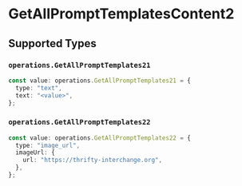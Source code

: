 # GetAllPromptTemplatesContent2


## Supported Types

### `operations.GetAllPromptTemplates21`

```typescript
const value: operations.GetAllPromptTemplates21 = {
  type: "text",
  text: "<value>",
};
```

### `operations.GetAllPromptTemplates22`

```typescript
const value: operations.GetAllPromptTemplates22 = {
  type: "image_url",
  imageUrl: {
    url: "https://thrifty-interchange.org",
  },
};
```

